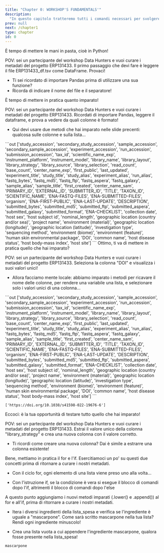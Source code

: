 ```yaml
---
title: "Chapter 0: WORKSHOP'S FUNDAMENTALS'"
description:
  "In questo capitolo tratteremo tutti i comandi necessari per svolgere gli step del workshop"
prev: null
next: /chapter1
type: chapter
id: 0
---
```


<exercise id="1" title="PANDAS" type="slides">
<slides source="chapter0_01_pandas">
</slides>
</exercise>


<exercise id="2" title="DATAFRAME" type="slides">
<slides source="chapter0_02_dataframe">
</slides>
</exercise>


<exercise id="3" title="HANDS ON DATAFRAME">
È tempo di mettere le mani in pasta, cioè in Python!

POV: sei un partecipante del workshop Data Hunters e vuoi curare i metadati del progetto ERP131433. Il primo passaggio che devi fare è leggere il file ERP131433_df.tsv come DataFrame. Provaci!
<codeblock id="00_03">

* Ti sei ricordato di importare Pandas prima di utilizzare una sua funzione?
* Ricorda di indicare il nome del file e il separatore!
</codeblock>
</exercise>


<exercise id="4" title="DATAFRAME MANIPULATION" type="slides">
<slides source="chapter0_04_dataframe-columns">
</slides>
</exercise>


<exercise id="5" title="HANDS ON DATAFRAME">
È tempo di mettere in pratica quanto imparato!

POV: sei un partecipante del workshop Data Hunters e vuoi curare i metadati del progetto ERP131433. Ricordati di importare Pandas, leggere il dataframe, e prova a vedere da quali colonne è formato!
<codeblock id="00_05">

* Qui devi usare due metodi che hai imparato nelle slide precenti: qualcosa sulle colonne e sulla lista...
</codeblock>
```out
['study_accession', 'secondary_study_accession', 'sample_accession', 'secondary_sample_accession', 'experiment_accession', 'run_accession', 'submission_accession', 'tax_id', 'scientific_name_exp', 'instrument_platform', 'instrument_model', 'library_name', 'library_layout', 'library_strategy', 'library_source', 'library_selection', 'read_count', 'base_count', 'center_name_exp', 'first_public', 'last_updated', 'experiment_title', 'study_title', 'study_alias', 'experiment_alias', 'run_alias', 'fastq_bytes', 'fastq_md5', 'fastq_ftp', 'fastq_aspera', 'fastq_galaxy', 'sample_alias', 'sample_title', 'first_created', 'center_name_sam', 'PRIMARY_ID', 'EXTERNAL_ID', 'SUBMITTER_ID', 'TITLE', 'TAXON_ID', 'SCIENTIFIC_NAME', 'ENA-FASTQ-FILES', 'ENA-SUBMITTED-FILES', 'organism', 'ENA-FIRST-PUBLIC', 'ENA-LAST-UPDATE', 'DESCRIPTION', 'submitted_bytes', 'submitted_md5', 'submitted_ftp', 'submitted_aspera', 'submitted_galaxy', 'submitted_format', 'ENA-CHECKLIST', 'collection date', 'host sex', 'host subject id', 'nominal_length', 'geographic location (country and/or sea)', 'project name', 'environment (material)', 'geographic location (longitude)', 'geographic location (latitude)', 'investigation type', 'sequencing method', 'environment (biome)', 'environment (feature)', 'human skin environmental package', 'DOI', 'common name', 'host disease status', 'host body-mass index', 'host site']
```
</exercise>


<exercise id="6" title="DATAFRAME MANIPULATION" type="slides">
<slides source="chapter0_06_dataframe-columns-extraction">
</slides>
</exercise>


<exercise id="7" title="HANDS ON DATAFRAME">
Ottimo, ti va di mettere in pratica quello che hai imparato?

POV: sei un partecipante del workshop Data Hunters e vuoi curare i metadati del progetto ERP131433. Seleziona la colonna "DOI" e visualizza i suoi valori unici!
<codeblock id="00_07">

* Allora facciamo mente locale: abbiamo imparato i metodi per ricavare il nome delle colonne, per rendere una variabile una lista, e selezionare solo i valori unici di una colonna...
</codeblock>
```out
['study_accession', 'secondary_study_accession', 'sample_accession', 'secondary_sample_accession', 'experiment_accession', 'run_accession', 'submission_accession', 'tax_id', 'scientific_name_exp', 'instrument_platform', 'instrument_model', 'library_name', 'library_layout', 'library_strategy', 'library_source', 'library_selection', 'read_count', 'base_count', 'center_name_exp', 'first_public', 'last_updated', 'experiment_title', 'study_title', 'study_alias', 'experiment_alias', 'run_alias', 'fastq_bytes', 'fastq_md5', 'fastq_ftp', 'fastq_aspera', 'fastq_galaxy', 'sample_alias', 'sample_title', 'first_created', 'center_name_sam', 'PRIMARY_ID', 'EXTERNAL_ID', 'SUBMITTER_ID', 'TITLE', 'TAXON_ID', 'SCIENTIFIC_NAME', 'ENA-FASTQ-FILES', 'ENA-SUBMITTED-FILES', 'organism', 'ENA-FIRST-PUBLIC', 'ENA-LAST-UPDATE', 'DESCRIPTION', 'submitted_bytes', 'submitted_md5', 'submitted_ftp', 'submitted_aspera', 'submitted_galaxy', 'submitted_format', 'ENA-CHECKLIST', 'collection date', 'host sex', 'host subject id', 'nominal_length', 'geographic location (country and/or sea)', 'project name', 'environment (material)', 'geographic location (longitude)', 'geographic location (latitude)', 'investigation type', 'sequencing method', 'environment (biome)', 'environment (feature)', 'human skin environmental package', 'DOI', 'common name', 'host disease status', 'host body-mass index', 'host site']
```

```out
['https://doi.org/10.1038/s41598-022-19676-6']
```
</exercise>


<exercise id="8" title="DATAFRAME MANIPULATION" type="slides">
<slides source="chapter0_08_dataframe-manipulation-cols-presenti">
</slides>
</exercise>


<exercise id="9" title="HANDS ON DATAFRAME">
Eccoci: è la tua opportunità di testare tutto quello che hai imparato!

POV: sei un partecipante del workshop Data Hunters e vuoi curare i metadati del progetto ERP131433. Estrai il valore unico della colonna "library_strategy" e crea una nuova colonna con il valore corretto.
<codeblock id="00_09">

* Ti ricordi come creare una nuova colonna? Dai è simile a estrarre una colonna esistente!
</codeblock>
</exercise>


<exercise id="10" title="DATAFRAME MANIPULATION" type="slides">
<slides source="chapter0_10_dataframe-manipulation-cols-non-presenti">
</slides>
</exercise>


<exercise id="11" title="HANDS ON DATAFRAME">
Bene, mettiamo in pratica il for e l'if. Esercitiamoci un po' su questi due concetti prima di ritornare a curare i nostri metadati.

<codeblock id="00_11">

* Con il ciclo for, ogni elemento di una lista viene preso uno alla volta...
</codeblock>

<codeblock id="00_12">

* Con l'istruzione if, se la condizione è vera si esegue il blocco di comandi dopo l'if, altrimenti il blocco di comandi dopo l'else
</codeblock>
</exercise>


<exercise id="13" title="HANDS ON DATAFRAME">
A questo punto aggiungiamo i nuovi metodi imparati (.lower() e .append()) al for e all'if, prima di ritornare a curare i nostri metadati.

<codeblock id="00_13">

* Itera i diversi ingredienti della lista_spesa e verifica se l'ingrediente è uguale a "mascarpone". Come sarà scritto mascarpone nella tua lista? Rendi ogni ingrediente minuscolo!
</codeblock>

<codeblock id="00_14">

* Crea una lista vuota a cui appendere l'ingrediente mascarpone, qualora fosse presente nella lista_spesa!
</codeblock>

```out
mascarpone
```

</exercise>















<exercise id="5" title="IF" type="slides">

<slides source="chapter1_01_introduction">
</slides>

</exercise>


<exercise id="6" title="FOR" type="slides">

<slides source="chapter1_01_introduction">
</slides>

</exercise>


<exercise id="7" title="to_list/LISTA" type="slides">

<slides source="chapter1_01_introduction">
</slides>

</exercise>


<exercise id="8" title="lista-vuota/append" type="slides">

<slides source="chapter1_01_introduction">
</slides>

</exercise>


<exercise id="9" title="CREARE UNA NUOVA COLONNA" type="slides">

<slides source="chapter1_01_introduction">
</slides>

</exercise>


<exercise id="10" title="to_csv" type="slides">

<slides source="chapter1_01_introduction">
</slides>

</exercise>


<exercise id="11" title="CARICARE SU DATABASE" type="slides">

<slides source="chapter1_01_introduction">
</slides>

</exercise>